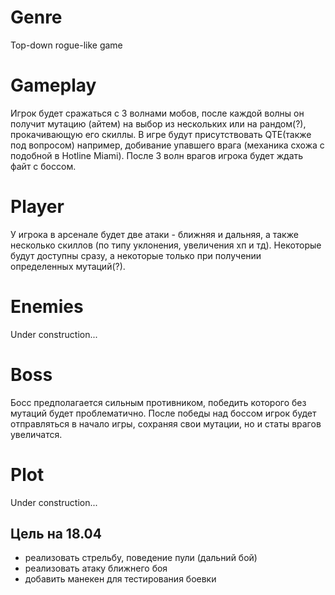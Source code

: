 # Genre
Top-down rogue-like game

# Gameplay
Игрок будет сражаться с 3 волнами мобов, после каждой волны он получит мутацию (айтем) на выбор из нескольких или на рандом(?), прокачивающую его скиллы. В игре будут присутствовать QTE(также под вопросом) например, добивание упавшего врага (механика схожа с подобной в Hotline Miami). После 3 волн врагов игрока будет ждать файт с боссом.

# Player
У игрока в арсенале будет две атаки - ближняя и дальняя, а также несколько скиллов (по типу уклонения, увеличения хп и тд). Некоторые будут доступны сразу, а некоторые только при получении определенных мутаций(?).

# Enemies
Under construction...

# Boss
Босс предполагается сильным противником, победить которого без мутаций будет проблематично. После победы над боссом игрок будет отправляться в начало игры, сохраняя свои мутации, но и статы врагов увеличатся.

# Plot
Under construction...

## Цель на 18.04
- реализовать стрельбу, поведение пули (дальний бой)
- реализовать атаку ближнего боя
- добавить манекен для тестирования боевки
